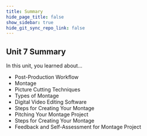 ```yaml
---
title: Summary
hide_page_title: false
show_sidebar: true
hide_git_sync_repo_link: false
---
```


## Unit 7 Summary

In this unit, you learned about…
  - Post-Production Workflow
  - Montage
  - Picture Cutting Techniques
  - Types of Montage
  - Digital Video Editing Software
  - Steps for Creating Your Montage
  - Pitching Your Montage Project
  - Steps for Creating Your Montage
  - Feedback and Self-Assessment for Montage Project
